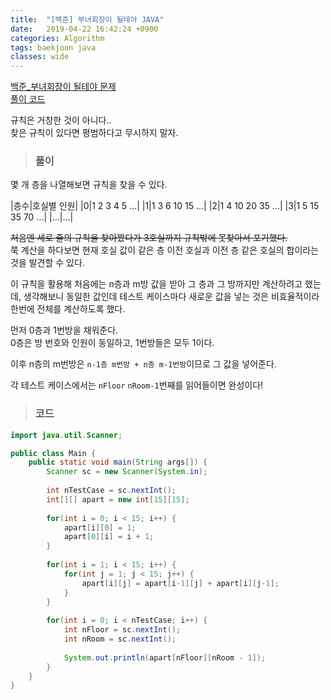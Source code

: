 ```yaml
---
title:  "[백준] 부녀회장이 될테야 JAVA"
date:   2019-04-22 16:42:24 +0900
categories: Algorithm
tags: baekjoon java
classes: wide
---
```


[백준_부녀회장이 될테야 문제](https://www.acmicpc.net/problem/2775)  
[풀이 코드](https://github.com/2ssue/Algorithm/blob/master/Baekjoon/2775.java)  
  
  
규칙은 거창한 것이 아니다..  
찾은 규칙이 있다면 평범하다고 무시하지 말자.  
  
> ### 풀이

몇 개 층을 나열해보면 규칙을 찾을 수 있다.  
  
|층수|호실별 인원|
|0|1 2 3 4 5 ...|
|1|1 3 6 10 15 ...|
|2|1 4 10 20 35 ...|
|3|1 5 15 35 70 ...|
|...|...|
  
~~처음엔 세로 줄의 규칙을 찾아봤다가 3호실까지 규칙밖에 못찾아서 포기했다.~~  
쭉 계산을 하다보면 현재 호실 값이 같은 층 이전 호실과 이전 층 같은 호실의 합이라는 것을 발견할 수 있다.  
  
이 규칙을 활용해 처음에는 n층과 m방 값을 받아 그 층과 그 방까지만 계산하려고 했는데, 생각해보니 동일한 값인데 테스트 케이스마다 새로운 값을 넣는 것은 비효율적이라 한번에 전체를 계산하도록 했다.  
  
먼저 0층과 1번방을 채워준다.  
0층은 방 번호와 인원이 동일하고, 1번방들은 모두 1이다.  
  
이후 n층의 m번방은 `n-1층 m번방 + n층 m-1번방`이므로 그 값을 넣어준다.  
  
각 테스트 케이스에서는 `nFloor` `nRoom-1`번째를 읽어들이면 완성이다!  

> ### 코드
  
```java
import java.util.Scanner;

public class Main {
	public static void main(String args[]) {
		Scanner sc = new Scanner(System.in);
		
		int nTestCase = sc.nextInt();
		int[][] apart = new int[15][15];
		
		for(int i = 0; i < 15; i++) {
			apart[i][0] = 1;
			apart[0][i] = i + 1;
		}
		
		for(int i = 1; i < 15; i++) {
			for(int j = 1; j < 15; j++) {
				apart[i][j] = apart[i-1][j] + apart[i][j-1];
			}
		}
		
		for(int i = 0; i < nTestCase; i++) {
			int nFloor = sc.nextInt();
			int nRoom = sc.nextInt();
			
			System.out.println(apart[nFloor][nRoom - 1]);
		}
	}
}

```